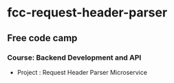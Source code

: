 # fcc-request-header-parser
## Free code camp
### Course: Backend Development and API
- Project : Request Header Parser Microservice
